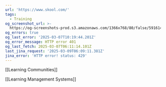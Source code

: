 ```yaml
---
url: 'https://www.skool.com/'
tags:
  - Training
og_screenshot_url: >-
  https://og-screenshots-prod.s3.amazonaws.com/1366x768/80/false/5916148b9afbd26e770c8ff3838ad81a0d97176ab6cba9887cb83e17bc3b7d80.jpeg
og_errors: true
og_last_error: '2025-03-07T10:19:44.201Z'
og_error_message: HTTP error 401
og_last_fetch: 2025-03-07T06:11:14.101Z
last_jina_request: '2025-03-09T06:09:11.381Z'
jina_error: 'HTTP error! status: 429'
---
```


[[Learning Communities]]

[[Learning Management Systems]]

